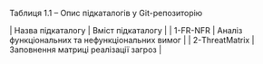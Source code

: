 Таблиця 1.1 – Опис підкаталогів у Git-репозиторію

| Назва підкаталогу |                Вміст підкаталогу                |
|      1-FR-NFR     | Аналіз функціональних та нефункціональних вимог |
|   2-ThreatMatrix  | Заповнення матриці реалізації загроз            |
